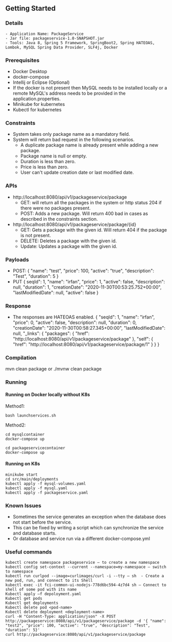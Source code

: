  ## Getting Started

 ### Details
    - Application Name: PackageService
    - Jar file: packageservice-1.0-SNAPSHOT.jar
    - Tools: Java 8, Spring 5 Framework, SpringBoot2, Spring HATEOAS, Lombok, MySQL Spring Data Provider, SLF4j, Docker

### Prerequisites
 - Docker Desktop
 - docker-compose
 - Intellij or Eclipse (Optional)
 - If the docker is not present then MySQL needs to be installed locally or a remote MySQL's address
 needs to be provided in the application.properties.
 - Minikube for kubernetes
 - Kubectl for kubernetes
    
 ### Constraints
 - System takes only package name as a mandatory field.
 - System will return bad request in the following scenarios.
    - A duplicate package name is already present while adding a new package.
    - Package name is null or empty.
    - Duration is less than zero.
    - Price is less than zero.
    - User can't update creation date or last modified date.
 
 ### APIs
 - http://localhost:8080/api/v1/packageservice/package
    - GET: will return all the packages in the system or http status 204 if there were no packages present.
    - POST: Adds a new package. Will return 400 bad in cases as described in the constraints section.
 - http://localhost:8080/api/v1/packageservice/package/{id}
    - GET: Gets a package with the given id. Will return 404 if the package is not present.
    - DELETE: Deletes a package with the given id.
    - Update: Updates a package with the given id.
 
 ### Payloads
 - POST: 
    {
        "name": "test",
        "price": 100,
        "active": "true",
        "description": "Test",
        "duration": 5
    }
 - PUT
    {
        seqId": 1,
        "name": "irfan",
        "price": 1,
        "active": false,
        "description": null,
        "duration": 1,
        "creationDate": "2020-11-30T00:53:25.752+00:00",
        "lastModifiedDate": null,
        "active": false
    }

### Response
- The responses are HATEOAS enabled.
{
    "seqId": 1,
    "name": "irfan",
    "price": 0,
    "active": false,
    "description": null,
    "duration": 0,
    "creationDate": "2020-11-30T00:58:27.345+00:00",
    "lastModifiedDate": null,
    "_links": {
        "packages": {
            "href": "http://localhost:8080/api/v1/packageservice/package"
        },
        "self": {
            "href": "http://localhost:8080/api/v1/packageservice/package/1"
        }
    }
}

### Compilation
mvn clean package
or ./mvnw clean package

### Running
#### Running on Docker locally without K8s
Method1:
```text
bash launchservices.sh
```
Method2:
```text
cd mysqlcontainer
docker-compose up

cd packageservicecontainer
docker-compose up
```

#### Running on K8s
```text
minikube start
cd src/main/deployments
kubectl apply -f mysql-volumes.yaml
kubectl apply -f mysql.yaml
kubectl apply -f packageservice.yaml
```

### Known Issues
- Sometimes the service generates an exception when the database does not start before the service.
- This can be fixed by writing a script which can synchronize the service and database starts.
- Or database and service run via a different docker-compose.yml

### Useful commands
```text
kubectl create namespace packageservice – to create a new namespace
kubectl config set-context --current --namespace=my-namespace – switch to namespace
kubectl run curlpod --image=curlimages/curl -i --tty – sh  - Create a new pod, run, and connect to its Shell
kubectl exec -it fci-common-ui-nodejs-778d6bc594-4z7d4 sh – Connect to shell of some pod with its name
Kubectl apply –f depoloyment.yaml
Kubectl get pods
Kubectl get deployments
Kubectl delete pod <pod-name>
Kubectl delete deployment <deployment-name>
curl -H "Content-Type: application/json" -X POST http://packageservice:8080/api/v1/packageservice/package -d '{ "name": "test2", "price": 100, "active": "true", "description": "Test", "duration": 5}' 
curl http://packageservice:8080/api/v1/packageservice/package
```